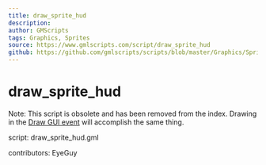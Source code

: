 ```yaml
---
title: draw_sprite_hud
description: 
author: GMScripts
tags: Graphics, Sprites
source: https://www.gmlscripts.com/script/draw_sprite_hud
github: https://github.com/gmlscripts/scripts/blob/master/Graphics/Sprites/draw_sprite_hud.gml
---
```


draw_sprite_hud
===============

Note: This script is obsolete and has been removed from the index.
Drawing in the [Draw GUI event] will accomplish the same thing.

script: draw_sprite_hud.gml

contributors: EyeGuy

[Draw GUI event]: https://manual-en.yoyogames.com/#t=The_Asset_Editors%2FObject_Properties%2FDraw_Events.htm
